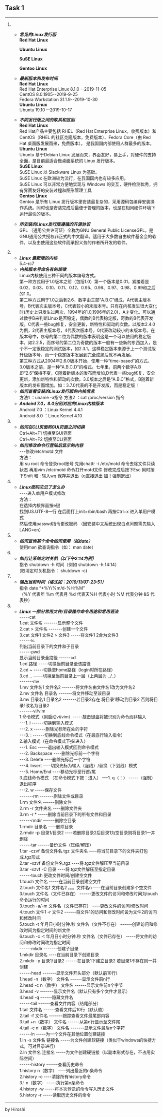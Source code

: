 Task 1
-----------------------------
-----------------------------
1. 
    - ***常见的Linux发行版***  
        **Red Hat Linux**  
   
        **Ubuntu Linux**  
     
        **SuSE Linux**  
 
        **Gentoo Linux**  


   - ***最新版本和发布时间***  
        **Red Hat Linux**  
        Red Hat Enterprise Linux 8.1.0  --2019-11-05  
        CentOS 8.0.1905--2019-9-25  
        Fedora Workstation 31.1.9--2019-10-30  
        **Ubuntu Linux**  
        Ubuntu 19.10
        --2019-10-17    
    
   - ***不同发行版之间的联系和区别***  
  **Red Hat Linux**  
    Red Hat产品主要包括 RHEL（Red Hat Enterprise Linux，收费版本）和 CentOS（RHEL 的社区克隆版本，免费版本）、Fedora Core（由 Red Hat 桌面版发展而来，免费版本）。 是我国国内部使用人群最多的版本。  
    **Ubuntu Linux**  
    Ubuntu 基于Debian Linux 发展而来，界面友好，易上手，对硬件的支持全面，是目前最适合做桌面系统的 Linux 发行版本。  
 **SuSE Linux**  
    SuSE Linux 以 Slackware Linux 为基础。  
    SuSE Linux 在欧洲较为流行，在我国国内也有较多应用。  
    SuSE Linux 可以非常方便地实现与 Windows 的交互，硬件检测优秀，拥有界面友好的安装过程和图形管理工具  
**Gentoo Linux**  
    Gentoo 是所有 Linux 发行版本里安装最复杂的，采用源码包编译安装操作系统。同时也是安装完成后最便于管理的版本，也是在相同硬件环境下运行最快的版本。
   - ***所安装的Linux发行版遵循的开源协议***  
 GPL （通用公共许可证）全称为GNU General Public LicenseGPL，是GNU通用公共授权非正式的中文翻译。适用于大多数自由软件基金会的软件，以及由使用这些软件而承担义务的作者所开发的软件。
2. 
   - ***Linux 最新版的内核***  
  5.4-rc7
   - ***内核版本号命名有的规律***  
  Linux内核使用三种不同的版本编号方式。  
    第一种方式用于1.0版本之前（包括1.0）第一个版本是0.01，紧接着是0.02、0.03、0.10、0.11、0.12、0.95、0.96、0.97、0.98、0.99和之后的1.0。  
    第二种方式用于1.0之后到2.6，数字由三部“A.B.C”组成，A代表主版本号，B代表次主版本号，C代表较小的末版本号。只有在内核发生很大变化时(历史上只发生过两次，1994年的1.0,1996年的2.0)，A才变化。可以通过数字B来判断Linux是否稳定，偶数的B代表稳定版，奇数的B代表开发版。C代表一些bug修复，安全更新，新特性和驱动的次数。以版本2.4.0为例，2代表主版本号，4代表次版本号，0代表改动较小的末版本号。在版本号中，序号的第二位为偶数的版本表明这是一个可以使用的稳定版本，如2.2.5，而序号的第二位为奇数的版本一般有一些新的东西加入，是个不一定很稳定的测试版本，如2.3.1。这样稳定版本来源于上一个测试版升级版本号，而一个稳定版本发展到完全成熟后就不再发展。  
第三种方式从2004年2.6.0版本开始，使用一种“time-based”的方式。3.0版本之前，是一种“A.B.C.D”的格式。七年里，前两个数字A.B即“2.6”保持不变，C随着新版本的发布而增加,D代表一些bug修复，安全更新，添加新特性和驱动的次数。3.0版本之后是“A.B.C”格式，B随着新版本的发布而增加。如：3.7.0代表的不是开发版，而是稳定版！
   - ***如何查看安装的Linux发行版的内核信息***  
  方法1 ：uname -a指令 
  方法2 ：cat /proc/version 指令 
   - ***Andoird 7.0，8.0分别对应的Linux内核版本***  
Android 7.0 ：Linux Kernel 4.4.1  
Android 8.0 ：Linux Kernel 4.10
1. 
    - ***如何在CLI页面和GUI页面之间切换***  
  Ctrl+Alt+F1  切换至GUI界面  
  Ctrl+Alt+F2  切换至CLI界面
    - ***如何修改命令行登陆后显示的内容***  
    ---修改/etc/motd 文件  
    方法：  
      用 su root 命令登录root账号 先用chattr -i /etc/motd 命令去除文件只读状态  再用vim /etc/motd 命令打开motd文件 修改完成后按下Esc 同时按下Shift 和 :  输入wq 保存并退出（q直接退出 加！强制退出）
4. 
    - ***Linux密码忘记了怎么办***  
  ----进入单用户模式修改  
  方法：  
  在选择内核界面按e键  
  找到US.UTF-8一行 在后面打上init=/bin/bash 再按Ctrl+x 进入单用户模式  
  然后使用passwd指令更改密码
  （因安装中文系统出现白点问题需先输入 LANG=en） 
5. 
    - ***如何查询某个命令如何使用（如date）***  
    使用man 欲查询指令（如： man date）  
6. 
    - ***如何让系统定时关机（以下午2:14为例）***  
  指令 shutdown -h 时间（例如 shutdown -h 14:14）  
  (取消定时关机指令： shutdown -c)
7. 
    - ***输出当前时间（格式如：2019/11/07-23:51）***  
  指令 date “+%Y/%m/d-%H:%M”  
（%Y 代表年 %m 代表月 %d 代表天%H 代表小时 %M 代表分钟 &S 代表秒）
8. 
    - ***Linux 一部分常用文件/目录操作命令用途和常用语法***  
   -----cat  
      1.cat 文件名   -------显示整个文件  
      2.cat > 文件名 -------创建一个文件  
      3.cat 文件1 文件2 > 文件3  -----将文件1 2合为文件3  
   ------ls  
   列出当前目录下的文件和子目录  
   ------pwd  
   显示当前目录全路径 
   ------cd  
   1.cd 路径   -----切换当前目录至该路径  
   2.cd ~      -----切换至home路径（login时所在路径）  
   3.cd ..     -----切换至当前目录上一层（上两层为 ../..）  
   -------mv  
    1.mv 文件名1 文件名2   -------将文件名由文件名1改为文件名2  
    2.mv  文件名 目录名   -------将文件移动至该目录  
    3.mv 目录名1 目录名2  -------若目录2存在 将目录1移动到目录2 否则将目录1改名为目录2  
   -------vi/vim  
    1.命令模式（刚启动vi/vim）-----敲击键盘将被识别为命令而非输入  
      ---1.  i  ------切换到输入模式  
      ---2.  x  ------删除光标所在处的字符  
      ---3.  :  ------切换到底线命令模式（在最底行输入指令）  
    2.输入模式（在命令模式下按i进入）  
      ---1.  Esc -----退出输入模式回到命令模式  
      ---2.  Backspace  ----删除光标前一个字符  
      ---3.  Delete  ----删除光标后一个字符  
      ---4.  Insert  ----切换光标为输入（竖线）/替换（下划线）模式  
      ---5.  Home/End ----移动光标至行首/尾  
    3.底线命令模式 （在命令模式下按：进入） 
      ---1.  q（！） -----（强制）退出程序  
      ---2.  w -----保存文件   
   -------rm  -------删除文件或目录  
    1.rm 文件名  ------删除文件  
    2.rm -r 文件夹名 ----删除文件夹  
    3.rm -r *   -----删除当前目录下的所有文件和目录  
   ------rmdir  ------删除空目录  
    1.rmdir 目录名  ----删除目录  
    2.rmdir -p 目录1/目录2  ----若删除目录2后目录1为空目录则将目录1一并删除  
   ------tar  ------备份文件（压缩/解压）  
    1.tar -czvf 备份文件名.tgz 文件夹名 ----将当前目录下的文件夹打包成.tgz形式  
    2.tar -xzvf 备份文件名.tgz   ----将.tgz文件解压至当前目录  
    3.tar -xzvf -C 目录   ----将.tgz文件解压至指定目录  
   ------touch  更改文件时间/创建空文件  
    1.touch 文件名   -----在当前目录创建空文件  
    2.touch 文件名1 文件名2 。。。文件名n   ----在当前目录创建多个空文件  
    3.touch 文件名（文件已存在）  ------更改文件的访问和修改时间为touch命令运行的时间  
    3.touch -a/-m 文件名（文件已存在） ----更改文件的访问/修改时间  
    4.touch 文件1 -r 文件2   ------将文件1的访问和修改时间设为文件2的访问和修改时间  
    5.touch -t 年月日小时分钟.秒 文件名（文件不存在） ------创建访问和修改时间为指定时间的新文件    
    6.touch -c -t 年月日小时分钟.秒 文件名（文件已存在）  -----将文件的访问和修改时间改为指定时间  
   ------mkdir  -------创建子目录  
    1.mkdir 目录名   ----在当前目录下创建目录  
    2.mkdir -p 目录1/目录2  ------在目录1下建立目录2 若目录1不存在则一并创建  
   ------head      -------显示文件开头部分（默认前10行）  
    1.head -n（数字） 文件名  ------显示文件前n行  
    2.head -c n（数字） 文件名   ------显示文件前n个字节  
    3.head -v     -------显示文件名（默认只有多个文件才显示）  
    4.head -q     ------隐藏文件名  
   ------tail      ------查看文件内容（结尾部分）  
    1.tail 文件名  ------查看文件后10行（默认值）  
    2.tail -f 文件名   -------跟踪查看文件最尾部内容  
    3.tail +n（数字） 文件名   ------从第n行显示至文件尾  
    4.tail -c n（数字） 文件名   -------显示文件最后n个字符  
   ------ln    -----为一个文件在其他位置创建链接  
    1.ln -s 文件名 链接名  -----为文件创建软链接（类似于windows的快捷方式，可对目录进行）  
    2.ln 文件名 连接名    -----为文件创建硬链接（以副本形式存在，不占用实际空间）  
   ------history   ------查看历史命令  
    1.history n（数字）  ----列出最近的n条命令  
    2.history -c        ----清除所有history命令  
    3.! n（数字）    -----执行第n条命令  
    4.history -w   -----将本次登录的命令写入历史文件  
    5.history -r   -----读取历史文件的命令  
------------------------------------
by Hiroshi

